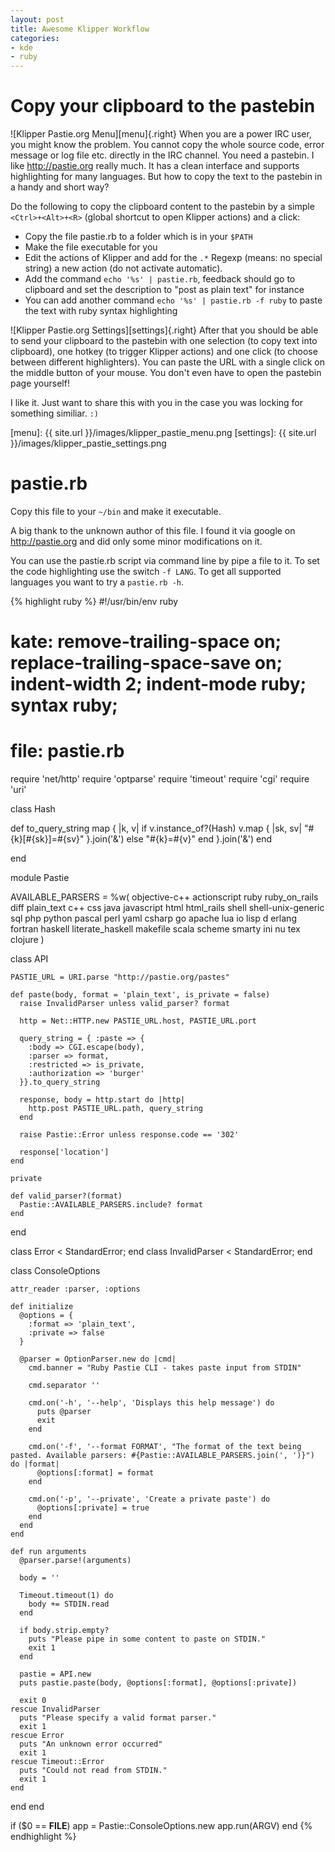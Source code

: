 ```yaml
---
layout: post
title: Awesome Klipper Workflow
categories:
- kde
- ruby
---
```


# Copy your clipboard to the pastebin

![Klipper Pastie.org Menu][menu]{.right}
When you are a power IRC user, you might know the problem. You cannot copy the
whole source code, error message or log file etc. directly in the IRC channel.
You need a pastebin. I like <http://pastie.org> really much. It has a clean
interface and supports highlighting for many languages. But how to copy the text
to the pastebin in a handy and short way?

Do the following to copy the clipboard content to the pastebin by a simple
`<Ctrl>+<Alt>+<R>` (global shortcut to open Klipper actions) and a click:

- Copy the file pastie.rb to a folder which is in your `$PATH`
- Make the file executable for you
- Edit the actions of Klipper and add for the `.*` Regexp (means: no special string)
  a new action (do not activate automatic).
- Add the command `echo '%s' | pastie.rb`, feedback should go to clipboard and
  set the description to "post as plain text" for instance
- You can add another command `echo '%s' | pastie.rb -f ruby` to paste the text with
  ruby syntax highlighting

![Klipper Pastie.org Settings][settings]{.right}
After that you should be able to send your clipboard to the pastebin with one
selection (to copy text into clipboard), one hotkey (to trigger Klipper actions)
and one click (to choose between different highlighters). You can paste the URL
with a single click on the middle button of your mouse. You don't even have to
open the pastebin page yourself!

I like it. Just want to share this with you in the case you was locking for
something similiar. `:)`

[menu]: {{ site.url }}/images/klipper_pastie_menu.png
[settings]: {{ site.url }}/images/klipper_pastie_settings.png


# pastie.rb

Copy this file to your `~/bin` and make it executable.

A big thank to the unknown author of this file. I found it via google on
<http://pastie.org> and did only some minor modifications on it.

You can use the pastie.rb script via command line by pipe a file to it.
To set the code highlighting use the switch `-f LANG`. To get all supported
languages you want to try a `pastie.rb -h`.

{% highlight ruby %}
#!/usr/bin/env ruby
# kate: remove-trailing-space on; replace-trailing-space-save on; indent-width 2; indent-mode ruby; syntax ruby;
# file: pastie.rb

require 'net/http'
require 'optparse'
require 'timeout'
require 'cgi'
require 'uri'

class Hash

  def to_query_string
    map { |k, v|
      if v.instance_of?(Hash)
        v.map { |sk, sv|
          "#{k}[#{sk}]=#{sv}"
        }.join('&')
      else
        "#{k}=#{v}"
      end
    }.join('&')
  end

end

module Pastie

  AVAILABLE_PARSERS = %w( objective-c++ actionscript ruby ruby_on_rails diff
    plain_text c++ css java javascript html html_rails shell shell-unix-generic
    sql php python pascal perl yaml csharp go apache lua io lisp d erlang fortran
    haskell literate_haskell makefile scala scheme smarty ini nu tex clojure
  )

  class API

    PASTIE_URL = URI.parse "http://pastie.org/pastes"

    def paste(body, format = 'plain_text', is_private = false)
      raise InvalidParser unless valid_parser? format

      http = Net::HTTP.new PASTIE_URL.host, PASTIE_URL.port

      query_string = { :paste => {
        :body => CGI.escape(body),
        :parser => format,
        :restricted => is_private,
        :authorization => 'burger'
      }}.to_query_string

      response, body = http.start do |http|
        http.post PASTIE_URL.path, query_string
      end

      raise Pastie::Error unless response.code == '302'

      response['location']
    end

    private

    def valid_parser?(format)
      Pastie::AVAILABLE_PARSERS.include? format
    end

  end

  class Error < StandardError; end
  class InvalidParser < StandardError; end

  class ConsoleOptions

    attr_reader :parser, :options

    def initialize
      @options = {
        :format => 'plain_text',
        :private => false
      }

      @parser = OptionParser.new do |cmd|
        cmd.banner = "Ruby Pastie CLI - takes paste input from STDIN"

        cmd.separator ''

        cmd.on('-h', '--help', 'Displays this help message') do
          puts @parser
          exit
        end

        cmd.on('-f', '--format FORMAT', "The format of the text being pasted. Available parsers: #{Pastie::AVAILABLE_PARSERS.join(', ')}") do |format|
          @options[:format] = format
        end

        cmd.on('-p', '--private', 'Create a private paste') do
          @options[:private] = true
        end
      end
    end

    def run arguments
      @parser.parse!(arguments)

      body = ''

      Timeout.timeout(1) do
        body += STDIN.read
      end

      if body.strip.empty?
        puts "Please pipe in some content to paste on STDIN."
        exit 1
      end

      pastie = API.new
      puts pastie.paste(body, @options[:format], @options[:private])

      exit 0
    rescue InvalidParser
      puts "Please specify a valid format parser."
      exit 1
    rescue Error
      puts "An unknown error occurred"
      exit 1
    rescue Timeout::Error
      puts "Could not read from STDIN."
      exit 1
    end
  end
end

if ($0 == __FILE__)
  app = Pastie::ConsoleOptions.new
  app.run(ARGV)
end
{% endhighlight %}